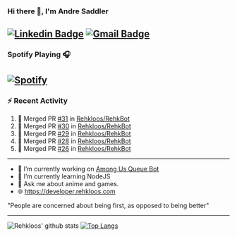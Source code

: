 ### Hi there 👋, I'm Andre Saddler
[![Linkedin Badge](https://img.shields.io/badge/-andrexsaddler-blue?style=flat-square&logo=Linkedin&logoColor=white&link=https://www.linkedin.com/in/andrexsaddler/)](https://www.linkedin.com/in/andrexsaddler/)
[![Gmail Badge](https://img.shields.io/badge/-contact@rehkloos.com-c14438?style=flat-square&logo=Gmail&logoColor=white&link=mailto:contact@rehkloos.com)](mailto:contact@rehkloos.com)
---
### Spotify Playing 🎧

[![Spotify](https://novatorem.rehkloos.vercel.app/api/spotify)](https://open.spotify.com/user/Rehkloos)
---

### :zap: Recent Activity

<!--START_SECTION:activity-->
1. 🎉 Merged PR [#31](https://github.com/Rehkloos/RehkBot/pull/31) in [Rehkloos/RehkBot](https://github.com/Rehkloos/RehkBot)
2. 🎉 Merged PR [#30](https://github.com/Rehkloos/RehkBot/pull/30) in [Rehkloos/RehkBot](https://github.com/Rehkloos/RehkBot)
3. 🎉 Merged PR [#29](https://github.com/Rehkloos/RehkBot/pull/29) in [Rehkloos/RehkBot](https://github.com/Rehkloos/RehkBot)
4. 🎉 Merged PR [#28](https://github.com/Rehkloos/RehkBot/pull/28) in [Rehkloos/RehkBot](https://github.com/Rehkloos/RehkBot)
5. 🎉 Merged PR [#26](https://github.com/Rehkloos/RehkBot/pull/26) in [Rehkloos/RehkBot](https://github.com/Rehkloos/RehkBot)
<!--END_SECTION:activity-->

---

- 🔭 I’m currently working on [Among Us Queue Bot](https://github.com/Rehkloos/queue-bot)
- 🌱 I’m currently learning NodeJS
- 💬 Ask me about anime and games.
- 🌐 https://developer.rehkloos.com

"People are concerned about being first, as opposed to being better"

---
![Rehkloos' github stats](https://github-readme-stats.vercel.app/api?username=Rehkloos&count_private=true)
[![Top Langs](https://github-readme-stats.vercel.app/api/top-langs/?username=Rehkloos&layout=compact)](https://github.com/anuraghazra/github-readme-stats)
